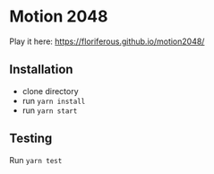 # Motion 2048 #

Play it here: https://floriferous.github.io/motion2048/

## Installation ##

* clone directory
* run `yarn install`
* run `yarn start`

## Testing ##

Run `yarn test`
